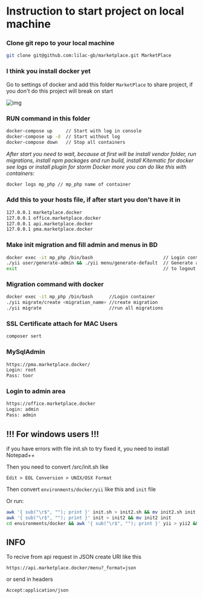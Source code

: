 # Instruction to start project on local machine

### Clone git repo to your local machine

```bash
git clone git@github.com:lilac-gb/marketplace.git MarketPlace
```

### I think you install docker yet

Go to settings of docker and add this folder `MarketPlace` to share project, if you don't do this project will break on start

![img](https://image.prntscr.com/image/C5r_SEtQS5_XaMBe6tDtyQ.png)

### RUN command in this folder

```bash
docker-compose up     // Start with log in console
docker-compose up -d  // Start without log
docker-compose down   // Stop all containers
```
*After start you need to wait, because at first will be install vendor folder, run migrations, install npm packages and run build, install Kitematic for docker see logs or install plugin for storm Docker more you can do like this with containers:*

```bash
docker logs mp_php // mp_php name of container
```

### Add this to your hosts file, if after start you don't have it in

```bash
127.0.0.1 marketplace.docker
127.0.0.1 office.marketplace.docker
127.0.0.1 api.marketplace.docker
127.0.0.1 pma.marketplace.docker
```
### Make init migration and fill admin and menus in BD

```bash
docker exec -it mp_php /bin/bash                          // Login container
./yii user/generate-admin && ./yii menu/generate-default  // Generate admin and menu
exit                                                      // to logout from container
```

### Migration command with docker
```bash
docker exec -it mp_php /bin/bash      //Login container
./yii migrate/create <migration_name> //create migration
./yii migrate                         //run all migrations
```

### SSL Certificate attach for MAC Users

```bash
composer sert
```

### MySqlAdmin

```bash
https://pma.marketplace.docker/
Login: root
Pass: toor
```

### Login to admin area
```bash
https://office.marketplace.docker
Login: admin
Pass: admin
```

## !!! For windows users !!!

if you have errors with file init.sh to try fixed it, you need to install Notepad++

Then you need to convert /src/init.sh like 

`Edit > EOL Conversion > UNIX/OSX Format`

Then convert `environments/docker/yii` like this and `init` file

Or run: 

```bash
awk '{ sub("\r$", ""); print }' init.sh > init2.sh && mv init2.sh init.sh
awk '{ sub("\r$", ""); print }' init > init2 && mv init2 init
cd environments/docker && awk '{ sub("\r$", ""); print }' yii > yii2 && mv yii2 yii
```

## INFO

To recive from api request in JSON create URl like this 

`https://api.marketplace.docker/menu?_format=json` 

or send in headers 

`Accept:application/json`

